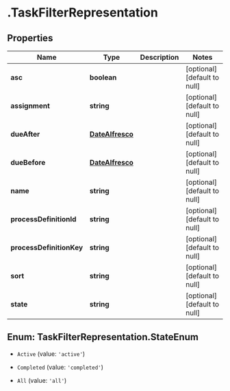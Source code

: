 # .TaskFilterRepresentation

## Properties
Name | Type | Description | Notes
------------ | ------------- | ------------- | -------------
**asc** | **boolean** |  | [optional] [default to null]
**assignment** | **string** |  | [optional] [default to null]
**dueAfter** | [**DateAlfresco**](DateAlfresco.md) |  | [optional] [default to null]
**dueBefore** | [**DateAlfresco**](DateAlfresco.md) |  | [optional] [default to null]
**name** | **string** |  | [optional] [default to null]
**processDefinitionId** | **string** |  | [optional] [default to null]
**processDefinitionKey** | **string** |  | [optional] [default to null]
**sort** | **string** |  | [optional] [default to null]
**state** | **string** |  | [optional] [default to null]


<a name="TaskFilterRepresentation.StateEnum"></a>
## Enum: TaskFilterRepresentation.StateEnum


* `Active` (value: `'active'`)

* `Completed` (value: `'completed'`)

* `All` (value: `'all'`)




